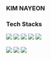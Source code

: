 ### KIM NAYEON 

<!--
**Nangniya/Nangniya** is a ✨ _special_ ✨ repository because its `README.md` (this file) appears on your GitHub profile.

Here are some ideas to get you started:

- 🔭 I’m currently working on ...
- 🌱 I’m currently learning ...
- 👯 I’m looking to collaborate on ...
- 🤔 I’m looking for help with ...
- 💬 Ask me about ...
- 📫 How to reach me: ...
- 😄 Pronouns: ...
- ⚡ Fun fact: ...
-->
### Tech Stacks 
<img src="https://img.shields.io/badge/HTML5-E34F26?style=for-the-badge&logo=HTML5&logoColor=white"> <img src="https://img.shields.io/badge/CSS3-1572B6?style=for-the-badge&logo=CSS3&logoColor=white"> <img src="https://img.shields.io/badge/JavaScript-F7DF1E?style=for-the-badge&logo=JavaScript&logoColor=white"> <img src="https://img.shields.io/badge/React-61DAFB?style=for-the-badge&logo=React&logoColor=white"> <img src="https://shields.io/badge/TypeScript-3178C6?logo=TypeScript&logoColor=white&style=for-the-badge" >
<br >
<br>
<img src="https://img.shields.io/badge/zustand-%2320232a.svg?style=for-the-badge&logo=react&logoColor=%2361DAFB" >
<img src="https://img.shields.io/badge/recoil-%2320232a.svg?style=for-the-badge&logo=react&logoColor=%2361DAFB" >
<img src="https://img.shields.io/badge/axios-%2320232a.svg?style=for-the-badge&logo=react&logoColor=%2361DAFB" >
